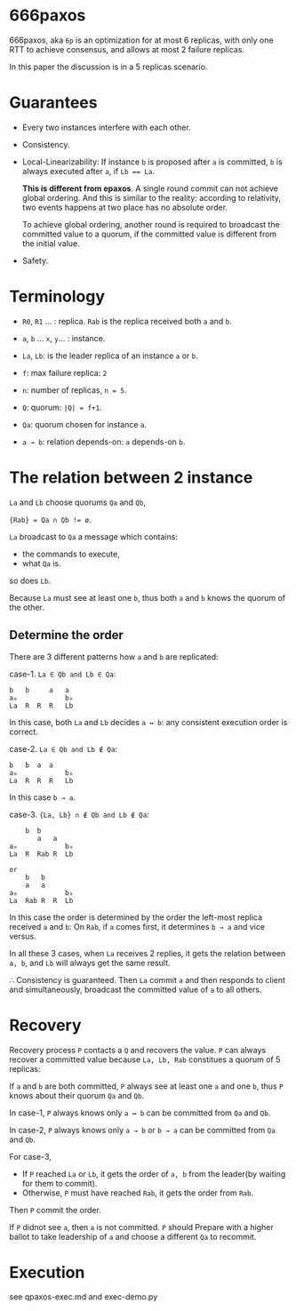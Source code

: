 # 666paxos

666paxos, aka `6p` is an optimization for at most 6 replicas, 
with only one RTT to achieve consensus, and allows at most 2 failure replicas.

In this paper the discussion is in a 5 replicas scenario.

# Guarantees

- Every two instances interfere with each other.

- Consistency.

- Local-Linearizability: If instance `b` is proposed after `a` is committed, `b`
    is always executed after `a`, if `Lb == La`.

    **This is different from epaxos**.
    A single round commit can not achieve global ordering.
    And this is similar to the reality: according to relativity, two events happens at two place has no absolute order.

    To achieve global ordering, another round is required to broadcast the
    committed value to a quorum, if the committed value is different from the
    initial value.

- Safety.

# Terminology

- `R0`, `R1` ... : replica. `Rab` is the replica received both `a` and `b`.
- `a`, `b` ... `x`, `y`... : instance.
- `La`, `Lb`: is the leader replica of an instance `a` or `b`.

- `f`: max failure replica: `2`
- `n`: number of replicas, `n = 5`.
- `Q`: quorum: `|Q| = f+1`.
- `Qa`: quorum chosen for instance `a`.

- `a → b`: relation depends-on: `a` depends-on `b`.

# The relation between 2 instance

`La` and `Lb` choose quorums `Qa` and `Qb`, 

`{Rab} = Qa ∩ Qb != ø`.

`La` broadcast to `Qa` a message which contains:
- the commands to execute, 
- what `Qa` is.

so does `Lb`.

Because `La` must see at least one `b`, thus both `a` and `b` knows the
quorum of the other.

## Determine the order

There are 3 different patterns how `a` and `b` are replicated:

case-1. `La ∈ Qb and Lb ∈ Qa`:

```
b   b     a   a
a₀            b₀
La  R  R  R   Lb
```

In this case, both `La` and `Lb` decides `a ↔ b`: any consistent execution order
is correct.


case-2. `La ∈ Qb and Lb ∉ Qa`:

```
b   b  a  a
a₀            b₀
La  R  R  R   Lb
```

In this case `b → a`.

case-3. `{La, Lb} ∩ ∉ Qb and Lb ∉ Qa`:

```
    b  b
       a   a
a₀            b₀
La  R  Rab R  Lb

or
    b   b
    a   a   
a₀            b₀
La  Rab R  R  Lb
```

In this case the order is determined by the order the left-most replica received
`a` and `b`: 
On `Rab`, if `a` comes first, it determines `b → a` and vice versus.

In all these 3 cases, when `La` receives 2 replies, it gets the relation between
`a, b`,  and `Lb` will always get the same result.

∴ Consistency is guaranteed. Then `La` commit `a` and then responds to client
and simultaneously, broadcast the committed value of `a` to all others.


# Recovery

Recovery process `P` contacts a `Q` and recovers the value.
`P` can always recover a committed value because `La, Lb, Rab` constitues a
quorum of 5 replicas:

If `a` and `b` are both committed, `P` always see at least one `a` and one `b`,
thus `P` knows about their quorum `Qa` and `Qb`.

In case-1, `P` always knows only `a ↔ b` can be committed from `Qa` and `Qb`.

In case-2, `P` always knows only `a → b` or `b → a` can be committed from `Qa` and `Qb`.

For case-3,
- If `P` reached `La` or `Lb`, it gets the order of `a, b` from the leader(by
    waiting for them to commit).
- Otherwise, `P` must have reached `Rab`, it gets the order from `Rab`.

Then `P` commit the order.

If `P` didnot see `a`, then `a` is not committed.
`P` should Prepare with a higher ballot to take leadership of `a` and choose a
different `Qa` to recommit.

# Execution

see qpaxos-exec.md and exec-demo.py


